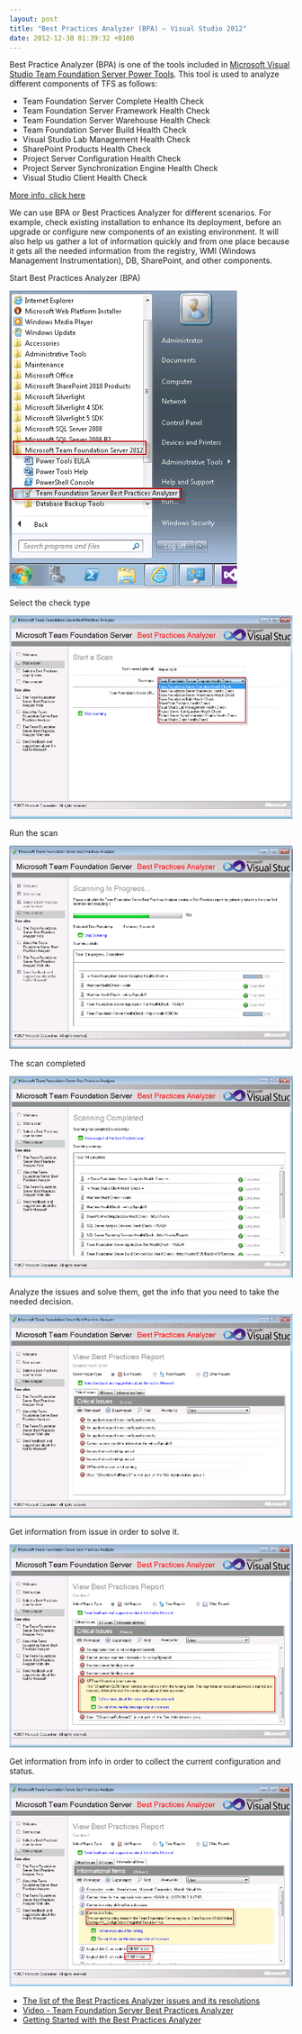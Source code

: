 ```yaml
---
layout: post
title: "Best Practices Analyzer (BPA) – Visual Studio 2012"
date: 2012-12-30 01:39:32 +0100
---
```


Best Practice Analyzer (BPA) is one of the tools included in [Microsoft Visual Studio Team Foundation Server Power Tools](http://visualstudiogallery.msdn.microsoft.com/b1ef7eb2-e084-4cb8-9bc7-06c3bad9148f "Microsoft Visual Studio Team Foundation Server Power Tools"). This tool is used to analyze different components of TFS as follows:

- Team Foundation Server Complete Health Check
- Team Foundation Server Framework Health Check
- Team Foundation Server Warehouse Health Check
- Team Foundation Server Build Health Check
- Visual Studio Lab Management Health Check
- SharePoint Products Health Check
- Project Server Configuration Health Check
- Project Server Synchronization Engine Health Check
- Visual Studio Client Health Check

[More info, click here](http://msdn.microsoft.com/en-us/library/ee248598(v=vs.100).aspx "Rule Checking Performed by the Best Practices Analyzer Tool")

We can use BPA or Best Practices Analyzer for different scenarios. For example, check existing installation to enhance its deployment, before an upgrade or configure new components of an existing environment. It will also help us gather a lot of information quickly and from one place because it gets all the needed information from the registry, WMI (Windows Management Instrumentation), DB, SharePoint, and other components.

Start Best Practices Analyzer (BPA)

![Run Best Practices Analyzer](/assets/images/2012/12/run-best-practices-analyzer-1.png)

Select the check type

![Rule Checking Performed by the Best Practices Analyzer Tool](/assets/images/2012/12/rule-checking-performed-by-the-best-practices-analyzer-tool.png)

Run the scan

![During Best Practices Analyzer Scan](/assets/images/2012/12/during-best-practices-analyzer-scan.png)

The scan completed

![Scan Completed by Best Practices Analyzer](/assets/images/2012/12/scan-completed-by-best-practices-analyzer.png)

Analyze the issues and solve them, get the info that you need to take the needed decision.

![Critical Issues by Best Practices Analyzer](/assets/images/2012/12/critical-issues-by-best-practices-analyzer-1.png)

Get information from issue in order to solve it.

![Investigate Issues in Best Practices Analyzer](/assets/images/2012/12/invistegate-issues-in-best-practices-analyzer.png)

Get information from info in order to collect the current configuration and status.

![Information in Best Practices Analyzer](/assets/images/2012/12/information-in-best-practices-analyzer.png)

- [The list of the Best Practices Analyzer issues and its resolutions](http://msdn.microsoft.com/en-us/library/ee248675(v=vs.100).aspx "The list of the Best Practices Analyzer issues and its resolutions")
- [Video - Team Foundation Server Best Practices Analyzer](http://msdn.microsoft.com/en-us/vstudio/cc137713.aspx "Video - Team Foundation Server Best Practices Analyzer")
- [Getting Started with the Best Practices Analyzer](http://msdn.microsoft.com/en-us/library/ee248694(v=vs.100).aspx "Getting Started with the Best Practices Analyzer")
